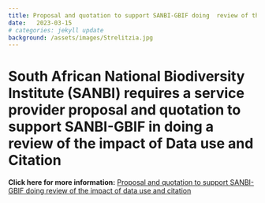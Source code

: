 ```yaml
---
title: Proposal and quotation to support SANBI-GBIF doing  review of the impact of data use and citation
date:   2023-03-15
# categories: jekyll update
background: /assets/images/Strelitzia.jpg
---
```


# South African National Biodiversity Institute (SANBI) requires a service provider proposal and quotation to support SANBI-GBIF in doing a review of the impact of Data use and Citation #

**Click here for more information:**
[Proposal and quotation to support SANBI-GBIF doing review of the impact of data use and citation](https://www.sanbi.org/opportunity/service-provider-for-impact-review/)
